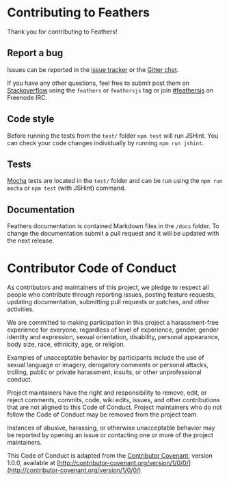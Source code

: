# Contributing to Feathers

Thank you for contributing to Feathers!

## Report a bug

Issues can be reported in the [issue tracker](https://github.com/feathersjs/feathers/issues) or the [Gitter chat](https://gitter.im/feathersjs/feathers).

If you have any other questions, feel free to submit post them on [Stackoverflow](http://stackoverflow.com) using the `feathers` or `feathersjs` tag or join [#feathersjs](http://webchat.freenode.net/?channels=feathersjs) on Freenode IRC.

## Code style

Before running the tests from the `test/` folder `npm test` will run JSHint. You can check your code changes individually by running `npm run jshint`.

## Tests

[Mocha](http://mochajs.org/) tests are located in the `test/` folder and can be run using the `npm run mocha` or `npm test` (with JSHint) command.

## Documentation

Feathers documentation is contained Markdown files in the `/docs` folder. To change the documentation submit a pull request and it will be updated with the next release.

# Contributor Code of Conduct

As contributors and maintainers of this project, we pledge to respect all people who contribute through reporting issues, posting feature requests, updating documentation, submitting pull requests or patches, and other activities.

We are committed to making participation in this project a harassment-free experience for everyone, regardless of level of experience, gender, gender identity and expression, sexual orientation, disability, personal appearance, body size, race, ethnicity, age, or religion.

Examples of unacceptable behavior by participants include the use of sexual language or imagery, derogatory comments or personal attacks, trolling, public or private harassment, insults, or other unprofessional conduct.

Project maintainers have the right and responsibility to remove, edit, or reject comments, commits, code, wiki edits, issues, and other contributions that are not aligned to this Code of Conduct. Project maintainers who do not follow the Code of Conduct may be removed from the project team.

Instances of abusive, harassing, or otherwise unacceptable behavior may be reported by opening an issue or contacting one or more of the project maintainers.

This Code of Conduct is adapted from the [Contributor Covenant](http://contributor-covenant.org), version 1.0.0, available at [http://contributor-covenant.org/version/1/0/0/](http://contributor-covenant.org/version/1/0/0/)
